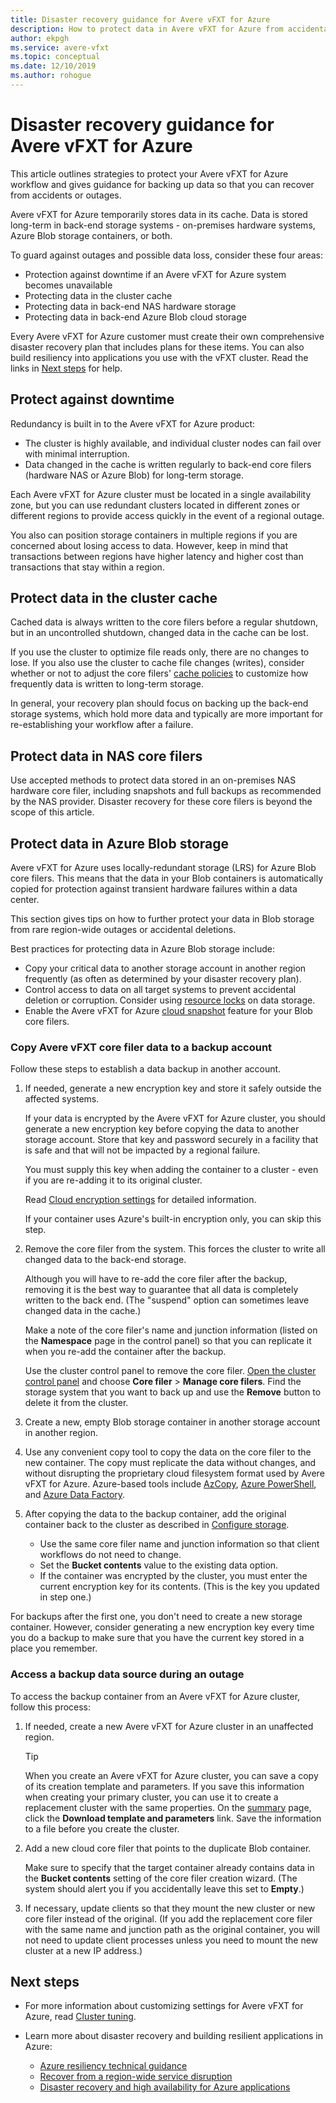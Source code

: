 ```yaml
---
title: Disaster recovery guidance for Avere vFXT for Azure
description: How to protect data in Avere vFXT for Azure from accidental deletion or outages
author: ekpgh
ms.service: avere-vfxt
ms.topic: conceptual
ms.date: 12/10/2019
ms.author: rohogue
---
```


# Disaster recovery guidance for Avere vFXT for Azure

This article outlines strategies to protect your Avere vFXT for Azure workflow and gives guidance for backing up data so that you can recover from accidents or outages.

Avere vFXT for Azure temporarily stores data in its cache. Data is stored long-term in back-end storage systems - on-premises hardware systems, Azure Blob storage containers, or both.

To guard against outages and possible data loss, consider these four areas:

* Protection against downtime if an Avere vFXT for Azure system becomes unavailable
* Protecting data in the cluster cache
* Protecting data in back-end NAS hardware storage
* Protecting data in back-end Azure Blob cloud storage

Every Avere vFXT for Azure customer must create their own comprehensive disaster recovery plan that includes plans for these items. You can also build resiliency into applications you use with the vFXT cluster. Read the links in [Next steps](#next-steps) for help.

## Protect against downtime

Redundancy is built in to the Avere vFXT for Azure product:

* The cluster is highly available, and individual cluster nodes can fail over with minimal interruption.
* Data changed in the cache is written regularly to back-end core filers (hardware NAS or Azure Blob) for long-term storage.

Each Avere vFXT for Azure cluster must be located in a single availability zone, but you can use redundant clusters located in different zones or different regions to provide access quickly in the event of a regional outage.

You also can position storage containers in multiple regions if you are concerned about losing access to data. However, keep in mind that transactions between regions have higher latency and higher cost than transactions that stay within a region.

## Protect data in the cluster cache

Cached data is always written to the core filers before a regular shutdown, but in an uncontrolled shutdown, changed data in the cache can be lost.

If you use the cluster to optimize file reads only, there are no changes to lose. If you also use the cluster to cache file changes (writes), consider whether or not to adjust the core filers' [cache policies](https://azure.github.io/Avere/legacy/ops_guide/4_7/html/gui_manage_cache_policies.html)<!-- link to legacy doc --> to customize how frequently data is written to long-term storage.

In general, your recovery plan should focus on backing up the back-end storage systems, which hold more data and typically are more important for re-establishing your workflow after a failure.

## Protect data in NAS core filers

Use accepted methods to protect data stored in an on-premises NAS hardware core filer, including snapshots and full backups as recommended by the NAS provider. Disaster recovery for these core filers is beyond the scope of this article.

## Protect data in Azure Blob storage

Avere vFXT for Azure uses locally-redundant storage (LRS) for Azure Blob core filers. This means that the data in your Blob containers is automatically copied for protection against transient hardware failures within a data center.

This section gives tips on how to further protect your data in Blob storage from rare region-wide outages or accidental deletions.

Best practices for protecting data in Azure Blob storage include:

* Copy your critical data to another storage account in another region frequently (as often as determined by your disaster recovery plan).
* Control access to data on all target systems to prevent accidental deletion or corruption. Consider using [resource locks](../azure-resource-manager/management/lock-resources.md) on data storage.
* Enable the Avere vFXT for Azure [cloud snapshot](https://azure.github.io/Avere/legacy/ops_guide/4_7/html/gui_cloud_snapshot_policies.html) feature for your Blob core filers.

### Copy Avere vFXT core filer data to a backup account

Follow these steps to establish a data backup in another account.

1. If needed, generate a new encryption key and store it safely outside the affected systems.

   If your data is encrypted by the Avere vFXT for Azure cluster, you should generate a new encryption key before copying the data to another storage account. Store that key and password securely in a facility that is safe and that will not be impacted by a regional failure.

   You must supply this key when adding the container to a cluster - even if you are re-adding it to its original cluster.

   Read [Cloud encryption settings](https://azure.github.io/Avere/legacy/ops_guide/4_7/html/gui_cloud_encryption_settings.html)<!-- link to legacy doc site --> for detailed information.

   If your container uses Azure's built-in encryption only, you can skip this step.

1. Remove the core filer from the system. This forces the cluster to write all changed data to the back-end storage.

   Although you will have to re-add the core filer after the backup, removing it is the best way to guarantee that all data is completely written to the back end. (The "suspend" option can sometimes leave changed data in the cache.) <!-- xxx true? or just metadata? -->

   Make a note of the core filer's name and junction information (listed on the **Namespace** page in the control panel) so that you can replicate it when you re-add the container after the backup.

   Use the cluster control panel to remove the core filer. [Open the cluster control panel](avere-vfxt-cluster-gui.md) and choose **Core filer** > **Manage core filers**. Find the storage system that you want to back up and use the **Remove** button to delete it from the cluster.

1. Create a new, empty Blob storage container in another storage account in another region.

1. Use any convenient copy tool to copy the data on the core filer to the new container. The copy must replicate the data without changes, and without disrupting the proprietary cloud filesystem format used by Avere vFXT for Azure. Azure-based tools include [AzCopy](../storage/common/storage-use-azcopy-v10.md), [Azure PowerShell](../data-lake-store/data-lake-store-get-started-powershell.md), and [Azure Data Factory](../data-factory/connector-azure-data-lake-store.md).

1. After copying the data to the backup container, add the original container back to the cluster as described in [Configure storage](avere-vfxt-add-storage.md).

   * Use the same core filer name and junction information so that client workflows do not need to change.
   * Set the **Bucket contents** value to the existing data option.
   * If the container was encrypted by the cluster, you must enter the current encryption key for its contents. (This is the key you updated in step one.)

For backups after the first one, you don't need to create a new storage container. However, consider generating a new encryption key every time you do a backup to make sure that you have the current key stored in a place you remember.

### Access a backup data source during an outage

To access the backup container from an Avere vFXT for Azure cluster, follow this process:

1. If needed, create a new Avere vFXT for Azure cluster in an unaffected region.

   > [!TIP]
   > When you create an Avere vFXT for Azure cluster, you can save a copy of its creation template and parameters. If you save this information when creating your primary cluster, you can use it to create a replacement cluster with the same properties. On the [summary](avere-vfxt-deploy.md#validation-and-purchase) page, click the **Download template and parameters** link. Save the information to a file before you create the cluster.

1. Add a new cloud core filer that points to the duplicate Blob container.

   Make sure to specify that the target container already contains data in the **Bucket contents** setting of the core filer creation wizard. (The system should alert you if you accidentally leave this set to **Empty**.)  <!-- you can't add a populated volume at cluster creation time via template, only create a fresh one -->

1. If necessary, update clients so that they mount the new cluster or new core filer instead of the original. (If you add the replacement core filer with the same name and junction path as the original container, you will not need to update client processes unless you need to mount the new cluster at a new IP address.)

## Next steps

* For more information about customizing settings for Avere vFXT for Azure, read [Cluster tuning](avere-vfxt-tuning.md).
* Learn more about disaster recovery and building resilient applications in Azure:

  * [Azure resiliency technical guidance](/azure/architecture/reliability/architect)
  * [Recover from a region-wide service disruption](/azure/architecture/resiliency/recovery-loss-azure-region)
  * [Disaster recovery and high availability for Azure applications](/azure/architecture/framework/resiliency/backup-and-recovery)
  <!-- can't find these in the source tree to use relative links -->

